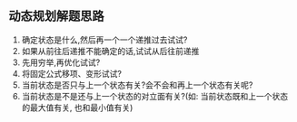 ## 动态规划解题思路

1. 确定状态是什么,然后再一个一个递推过去试试?
2. 如果从前往后递推不能确定的话,试试从后往前递推
3. 先用穷举,再优化试试?
4. 将固定公式移项、变形试试?
5. 当前状态是否只与上一个状态有关?会不会和再上一个状态有关呢?
6. 当前状态是不是还与上一个状态的对立面有关?(如: 当前状态既和上一个状态的最大值有关, 也和最小值有关)